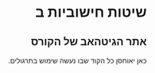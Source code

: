 <div dir="rtl">
  
# שיטות חישוביות ב

## אתר הגיטהאב של הקורס

כאן יאוחסן כל הקוד שבו נעשה שימוש בתרגולים.
